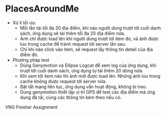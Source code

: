 # PlacesAroundMe
- Xử lí tối ưu:
	+ Mỗi lần tải tối đa 20 địa điểm, khi nào người dùng trượt tới cuối danh sách, ứng dụng sẽ tải thêm tối đa 20 địa điểm nữa.
	+ Ảnh chỉ được load lên khi người dùng trượt tới item đó, và ảnh được lưu trong cache để tránh request tới server lần sau.
	+ Chỉ khi nào click vào item, sẽ request lấy thông tin detail của địa điểm đó.
- Phương pháp test
	+ Dùng Genymotion và Ellipse Logcat để xem log của ứng dụng, khi trượt tới cuối danh sách, ứng dụng tự tải thêm 20 dòng nữa.
	+ Khi xem tới item nào thì ảnh mới được load lên. Những ảnh lưu trong cache không được request tới server nữa.
	+ Bật tắt mạng liên tục, ứng dụng vẫn hoạt động, không bị treo.
	+ Dùng genymotion thiết lập vị trí GPS để test các địa điểm mà ứng dụng đã tải, cùng các thông tin kèm theo nếu có.

VNG Fresher Assignment
